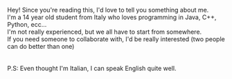 Hey! Since you're reading this, I'd love to tell you something about me.<br/>
I'm a 14 year old student from Italy who loves programming in Java, C++, Python, ecc...<br/>
I'm not really experienced, but we all have to start from somewhere.<br/>
If you need someone to collaborate with, I'd be really interested (two people can do better than one)<br/>
<br/><br/>
P.S: Even thought I'm Italian, I can speak English quite well.
<!---
DVD-DAVIDE/DVD-DAVIDE is a ✨ special ✨ repository because its `README.md` (this file) appears on your GitHub profile.
You can click the Preview link to take a look at your changes.
--->
